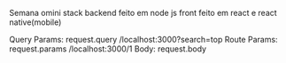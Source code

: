 Semana omini stack backend feito em node js front feito em react e react native(mobile)

Query Params: request.query /localhost:3000?search=top
Route Params: request.params /localhost:3000/1
Body: request.body
